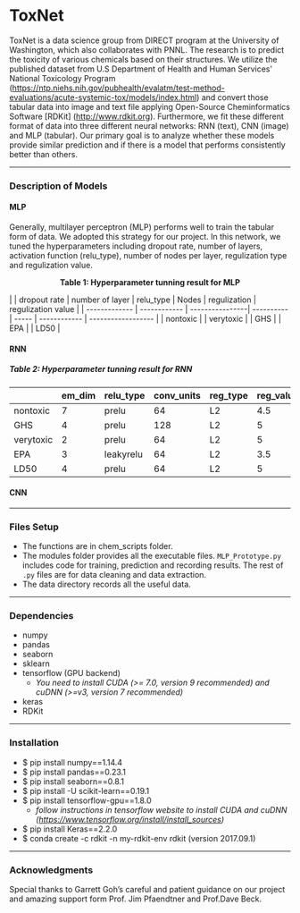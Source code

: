 # ToxNet

ToxNet is a data science group from DIRECT program at the University of Washington, which also collaborates with PNNL. The research is to predict the toxicity of various chemicals based on their structures. We utilize the published dataset from U.S Department of Health and Human Services' National Toxicology Program (https://ntp.niehs.nih.gov/pubhealth/evalatm/test-method-evaluations/acute-systemic-tox/models/index.html) and convert those tabular data into image and text file applying Open-Source Cheminformatics Software [RDKit] (http://www.rdkit.org). Furthermore, we fit these different format of data into three different neural networks: RNN (text), CNN (image) and MLP (tabular). Our primary goal is to analyze whether these models provide similar prediction and if there is a model that performs consistently better than others.

---

### Description of Models

#### MLP

Generally, multilayer perceptron (MLP) performs well to train the tabular form of data. We adopted this strategy for our project. In this network, we tuned the hyperparameters including dropout rate, number of layers, activation function (relu_type), number of nodes per layer, regulization type and regulization value.

<p align="center">
  <b>Table 1: Hyperparameter tunning result for MLP</b><br>
</p>
|               | dropout rate | number of layer | relu_type | Nodes | regulization | regulization value |
| ------------- | ------------ | ----------------| ----------| ----- | ------------ | ------------------ |
|    nontoxic   | 
|    verytoxic  |
|    GHS        |
|    EPA        |
|    LD50       |

#### RNN

   ##### Table 2: Hyperparameter tunning result for RNN
|               |    em_dim    |     relu_type   | conv_units | reg_type | reg_value | num_layer | layer_units |
| ------------- | ------------ | ----------------| ---------- | -------- | --------- | --------- | ----------- |
|    nontoxic   | 7 | prelu | 64 | L2 | 4.5 | 2 | 64 |
|    GHS        | 4 | prelu | 128 | L2 | 5 | 2 | 64 |
|    verytoxic  | 2 | prelu | 64 | L2 | 5 | 2 | 64 |
|    EPA        | 3 | leakyrelu | 64 | L2 | 3.5 | 2 | 64 |
|    LD50       | 4 | prelu | 64 | L2 | 5 | 2 | 32|

#### CNN



---

### Files Setup
* The functions are in chem_scripts folder.
* The modules folder provides all the executable files. `MLP_Prototype.py` includes code for training, prediction and recording results. The rest of `.py` files are for data cleaning and data extraction.
* The data directory records all the useful data.

---

### Dependencies

* numpy
* pandas
* seaborn
* sklearn
* tensorflow (GPU backend)
    * _You need to install CUDA (>= 7.0, version 9 recommended) and cuDNN (>=v3, version 7 recommended)_
* keras
* RDKit

---

### Installation
* $ pip install numpy==1.14.4
* $ pip install pandas==0.23.1
* $ pip install seaborn==0.8.1
* $ pip install -U scikit-learn==0.19.1
* $ pip install tensorflow-gpu==1.8.0
    * _follow instructions in tensorflow website to install CUDA and cuDNN (https://www.tensorflow.org/install/install_sources)_
* $ pip install Keras==2.2.0
* $ conda create -c rdkit -n my-rdkit-env rdkit (version 2017.09.1)

---

### Acknowledgments

Special thanks to Garrett Goh’s careful and patient guidance on our project and amazing support form  Prof. Jim Pfaendtner and Prof.Dave Beck.
